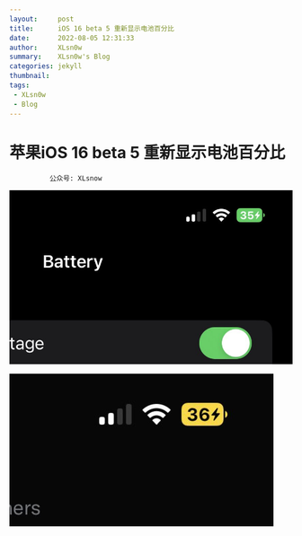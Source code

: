 ```yaml
---
layout:     post
title:      iOS 16 beta 5 重新显示电池百分比
date:       2022-08-05 12:31:33
author:     XLsn0w
summary:    XLsn0w's Blog
categories: jekyll
thumbnail:  
tags:
 - XLsn0w
 - Blog
---
```


# 苹果iOS 16 beta 5 重新显示电池百分比
              公众号: XLsnow

![A](https://github.com/XLsn0w/XLsn0w.github.io/blob/master/Assets/iOS%2016%20beta%205%20A.jpg?raw=true)

![](https://github.com/XLsn0w/XLsn0w.github.io/blob/master/Assets/iOS%2016%20beta%205%20B.jpg?raw=true)


[1]: https://xlsn0w.github.io
